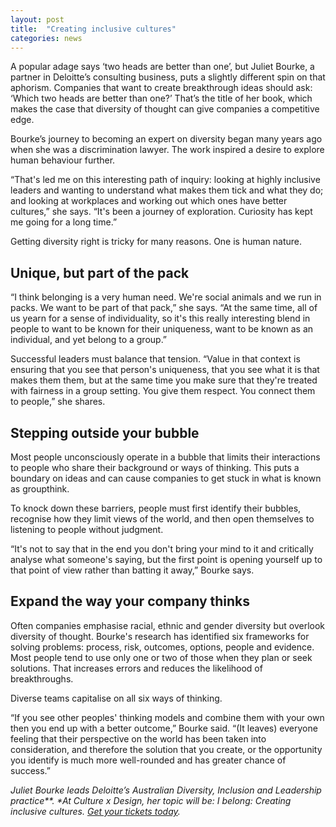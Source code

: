 ```yaml
---
layout: post
title:  "Creating inclusive cultures"
categories: news
---
```


<p class="-lede">
A popular adage says ‘two heads are better than one’, but Juliet Bourke, a partner in Deloitte’s consulting business, puts a slightly different spin on that aphorism. Companies that want to create breakthrough ideas should ask: ‘Which two heads are better than one?’ That’s the title of her book, which makes the case that diversity of thought can give companies a competitive edge.
</p>

Bourke’s journey to becoming an expert on diversity began many years ago when she was a discrimination lawyer. The work inspired a desire to explore human behaviour further.

“That's led me on this interesting path of inquiry: looking at highly inclusive leaders and wanting to understand what makes them tick and what they do; and looking at workplaces and working out which ones have better cultures,” she says. “It's been a journey of exploration. Curiosity has kept me going for a long time.”

Getting diversity right is tricky for many reasons. One is human nature.

## Unique, but part of the pack

“I think belonging is a very human need. We're social animals and we run in packs. We want to be part of that pack,” she says. “At the same time, all of us yearn for a sense of individuality, so it's this really interesting blend in people to want to be known for their uniqueness, want to be known as an individual, and yet belong to a group.”

Successful leaders must balance that tension. “Value in that context is ensuring that you see that person's uniqueness, that you see what it is that makes them them, but at the same time you make sure that they're treated with fairness in a group setting. You give them respect. You connect them to people,” she shares.

## Stepping outside your bubble

Most people unconsciously operate in a bubble that limits their interactions to people who share their background or ways of thinking. This puts a boundary on ideas and can cause companies to get stuck in what is known as groupthink.

To knock down these barriers, people must first identify their bubbles, recognise how they limit views of the world,  and then open themselves to listening to people without judgment.

“It's not to say that in the end you don't bring your mind to it and critically analyse what someone's saying, but the first point is opening yourself up to that point of view rather than batting it away,” Bourke says.

## Expand the way your company thinks

Often companies emphasise racial, ethnic and gender diversity but overlook diversity of thought. Bourke's research has identified six frameworks for solving problems: process, risk, outcomes, options, people and evidence. Most people tend to use only one or two of those when they plan or seek solutions. That increases errors and reduces the likelihood of breakthroughs.

Diverse teams capitalise on all six ways of thinking.

“If you see other peoples' thinking models and combine them with your own then you end up with a better outcome,” Bourke said. “(It leaves) everyone feeling that their perspective on the world has been taken into consideration, and therefore the solution that you create, or the opportunity you identify is much more well-rounded and has greater chance of success.”

<div class="post__divider"></div>

_Juliet Bourke leads Deloitte’s Australian Diversity, Inclusion and Leadership practice**. *At Culture x Design, her topic will be: I belong: Creating inclusive cultures. <a href="https://www.eventbrite.com/e/culture-x-design-melbourne-2016-tickets-25704072573#tickets" target="_blank">Get your tickets today</a>._
